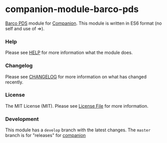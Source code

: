 # companion-module-barco-pds

[Barco PDS](https://www.barco.com/en/product/pds-902-3g) module for [Companion](https://github.com/bitfocus/companion).
This module is written in ES6 format (no self and use of =>).

### Help

Please see [HELP](HELP.md) for more information what the module does.

### Changelog

Please see [CHANGELOG](CHANGELOG.md) for more information on what has changed recently.

### License

The MIT License (MIT). Please see [License File](LICENSE) for more information.

### Development

This module has a `develop` branch with the latest changes.
The `master` branch is for "releases" for [companion](https://github.com/bitfocus/companion)
